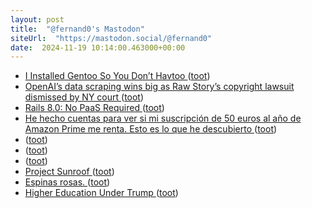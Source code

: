 ```yaml
---
layout: post
title:  "@fernand0's Mastodon"
siteUrl:  "https://mastodon.social/@fernand0"
date:  2024-11-19 10:14:00.463000+00:00
---
```

*  [I Installed Gentoo So You Don’t Havtoo ](https://hackaday.com/2024/11/04/i-installed-gentoo-so-you-dont-havtoo) ([toot](https://mastodon.social/@fernand0/113509088654477055))
*  [OpenAI’s data scraping wins big as Raw Story’s copyright lawsuit dismissed by NY court ](https://venturebeat.com/ai/openais-data-scraping-wins-big-as-raw-storys-copyright-lawsuit-dismissed-by-ny-court) ([toot](https://mastodon.social/@fernand0/113508911640689794))
*  [Rails 8.0: No PaaS Required ](https://rubyonrails.org/2024/11/7/rails-8-no-paas-require) ([toot](https://mastodon.social/@fernand0/113507938673611444))
*  [He hecho cuentas para ver si mi suscripción de 50 euros al año de Amazon Prime me renta. Esto es lo que he descubierto ](https://www.genbeta.com/a-fondo/he-hecho-cuentas-para-ver-mi-suscripcion-50-euros-al-ano-amazon-prime-me-renta-esto-que-he-descubiert) ([toot](https://mastodon.social/@fernand0/113507166347318051))
*  [ ](https://masto.es/@aperalesf) ([toot](https://mastodon.social/@fernand0/113506523706638739))
*  [ ](https://masto.es/@aperalesf) ([toot](https://mastodon.social/@fernand0/113505558400004644))
*  [ ](https://mastodon.social/users/fernand0/statuses/113505553777383671/activity) ([toot](https://mastodon.social/users/fernand0/statuses/113505553777383671/activity))
*  [Project Sunroof ](https://sunroof.withgoogle.com) ([toot](https://mastodon.social/@fernand0/113505424076554030))
*  [Espinas rosas. ](https://avecesunafoto.wordpress.com/2024/11/18/espinas-rosas-2) ([toot](https://mastodon.social/@fernand0/113505283806736784))
*  [Higher Education Under Trump ](https://blog.computationalcomplexity.org/2024/11/higher-education-under-trump.htm) ([toot](https://mastodon.social/@fernand0/113505082413598822))
